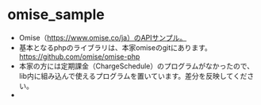 # omise_sample

* Omise（https://www.omise.co/ja）のAPIサンプル。
* 基本となるphpのライブラリは、本家omiseのgitにあります。　https://github.com/omise/omise-php
* 本家の方には定期課金（ChargeSchedule）のプログラムがなかったので、lib内に組み込んで使えるプログラムを置いています。差分を反映してください。
* 
